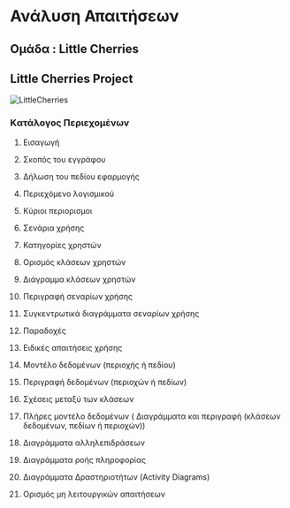# **Ανάλυση** **Απαιτήσεων**  

## Ομάδα : **Little** **Cherries** 
## **Little** **Cherries** **Project** 

![](C:\Users\vasil\Desktop\LittleCherries3 "LittleCherries")


### **Kατάλογος Περιεχομένων**

1. Εισαγωγή   

 1. Σκοπός του εγγράφου
 2. Δήλωση του πεδίου εφαρμογής
 3. Περιεχόμενο λογισμικού   
 4. Κύριοι περιορισμοι 
 
2.  Σενάρια χρήσης

  1. Κατηγορίες χρηστών    
  2. Ορισμός κλάσεων χρηστών    
  3. Διάγραμμα κλάσεων χρηστών    
  4. Περιγραφή σεναρίων χρήσης    
  5. Συγκεντρωτικά διαγράμματα σεναρίων χρήσης   
  6. Παραδοχές   
  7. Ειδικές απαιτήσεις χρήσης

3. Μοντέλο δεδομένων (περιοχής ή πεδίου)
  1. Περιγραφή δεδομένων (περιοχών ή πεδίων)    
  2. Σχέσεις μεταξύ των κλάσεων     
  3. Πλήρες μοντέλο δεδομένων ( Διαγράμματα και περιγραφή (κλάσεων δεδομένων, πεδίων ή περιοχών))

4. Διαγράμματα αλληλεπιδράσεων    
 1. Διαγράμματα ροής πληροφορίας    
 2. Διαγράμματα Δραστηριοτήτων (Activity Diagrams)

5. Ορισμός μη λειτουργικών απαιτήσεων 


